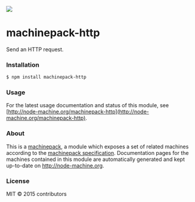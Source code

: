 ![](http://node-machine.org/images/machine-anthropomorph-for-white-bg.png)

# machinepack-http

Send an HTTP request.

### Installation

```sh
$ npm install machinepack-http
```

### Usage

For the latest usage documentation and status of this module, see [http://node-machine.org/machinepack-http](http://node-machine.org/machinepack-http).

### About

This is a [machinepack](http://node-machine.org/), a module which exposes a set of related machines according to the [machinepack specification](http://node-machine.org/spec/machinepack).
Documentation pages for the machines contained in this module are automatically generated and kept up-to-date on http://node-machine.org.

### License

MIT &copy; 2015 contributors

